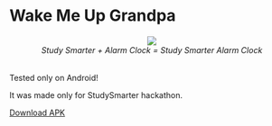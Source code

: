 # Wake Me Up Grandpa


<h6 align="center">
<img src="resources/PPAP.gif"/><br>
Study Smarter + Alarm Clock = Study Smarter Alarm Clock 
</h6>


Tested only on Android!

It was made only for StudySmarter hackathon.


[Download APK](app-release.apk)

